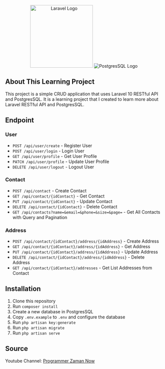<p align="center">
<a href="https://laravel.com" target="_blank"><img src="https://raw.githubusercontent.com/laravel/art/master/logo-lockup/5%20SVG/2%20CMYK/1%20Full%20Color/laravel-logolockup-cmyk-red.svg" width="200" alt="Laravel Logo"></a>
<img src="https://www.vectorlogo.zone/logos/postgresql/postgresql-icon.svg" alt="PostgresSQL Logo">
</p>

## About This Learning Project

This project is a simple CRUD application that uses Laravel 10 RESTful API and PostgresSQL. It is a learning project that I created to learn more about Laravel RESTful API and PostgresSQL.

## Endpoint

### User

- `POST /api/user/create` - Register User
- `POST /api/user/login` - Login User
- `GET /api/user/profile` - Get User Profile
- `PATCH /api/user/profile` - Update User Profile
- `DELETE /api/user/logout` - Logout User

### Contact

- `POST /api/contact` - Create Contact
- `GET /api/contact/{idContact}` - Get Contact
- `PUT /api/contact/{idContact}` - Update Contact
- `DELETE /api/contact/{idContact}` - Delete Contact
- `GET /api/contacts?name=&email=&phone=&size=&page=` - Get All Contacts with Query and Pagination

### Address

- `POST /api/contact/{idContact}/address/{idAddress}` - Create Address
- `GET /api/contact/{idContact}/address/{idAddress}` - Get Address
- `PUT /api/contact/{idContact}/address/{idAddress}` - Update Address
- `DELETE /api/contact/{idContact}/address/{idAddress}` - Delete Address
- `GET /api/contact/{idContact}/addresses` - Get List Addresses from Contact

## Installation

1. Clone this repository
2. Run `composer install`
3. Create a new database in PostgresSQL
4. Copy `.env.example` to `.env` and configure the database
5. Run `php artisan key:generate`
6. Run `php artisan migrate`
7. Run `php artisan serve`

## Source

Youtube Channel: [Programmer Zaman Now](https://www.youtube.com/@ProgrammerZamanNow)

